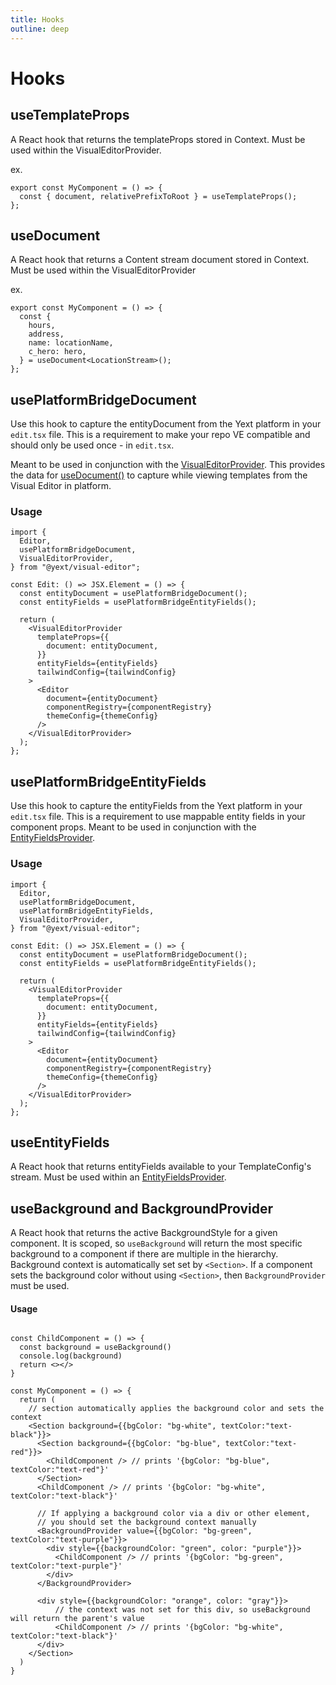 ```yaml
---
title: Hooks
outline: deep
---
```


# Hooks

## useTemplateProps

A React hook that returns the templateProps stored in Context. Must be used within the VisualEditorProvider.

ex.

```tsx
export const MyComponent = () => {
  const { document, relativePrefixToRoot } = useTemplateProps();
};
```

## useDocument

A React hook that returns a Content stream document stored in Context. Must be used within the VisualEditorProvider

ex.

```tsx
export const MyComponent = () => {
  const {
    hours,
    address,
    name: locationName,
    c_hero: hero,
  } = useDocument<LocationStream>();
};
```

## usePlatformBridgeDocument

Use this hook to capture the entityDocument from the Yext platform in your `edit.tsx` file.
This is a requirement to make your repo VE compatible and should only be used once - in `edit.tsx`.

Meant to be used in conjunction with the [VisualEditorProvider](../utils/README.md#visualeditorprovider). This provides the data for [useDocument()](#usedocument) to capture while viewing templates from the Visual Editor in platform.

### Usage

```tsx
import {
  Editor,
  usePlatformBridgeDocument,
  VisualEditorProvider,
} from "@yext/visual-editor";

const Edit: () => JSX.Element = () => {
  const entityDocument = usePlatformBridgeDocument();
  const entityFields = usePlatformBridgeEntityFields();

  return (
    <VisualEditorProvider
      templateProps={{
        document: entityDocument,
      }}
      entityFields={entityFields}
      tailwindConfig={tailwindConfig}
    >
      <Editor
        document={entityDocument}
        componentRegistry={componentRegistry}
        themeConfig={themeConfig}
      />
    </VisualEditorProvider>
  );
};
```

## usePlatformBridgeEntityFields

Use this hook to capture the entityFields from the Yext platform in your `edit.tsx` file.
This is a requirement to use mappable entity fields in your component props.
Meant to be used in conjunction with the [EntityFieldsProvider](#entityfieldsprovider).

### Usage

```tsx
import {
  Editor,
  usePlatformBridgeDocument,
  usePlatformBridgeEntityFields,
  VisualEditorProvider,
} from "@yext/visual-editor";

const Edit: () => JSX.Element = () => {
  const entityDocument = usePlatformBridgeDocument();
  const entityFields = usePlatformBridgeEntityFields();

  return (
    <VisualEditorProvider
      templateProps={{
        document: entityDocument,
      }}
      entityFields={entityFields}
      tailwindConfig={tailwindConfig}
    >
      <Editor
        document={entityDocument}
        componentRegistry={componentRegistry}
        themeConfig={themeConfig}
      />
    </VisualEditorProvider>
  );
};
```

## useEntityFields

A React hook that returns entityFields available to your TemplateConfig's stream. Must be used within an [EntityFieldsProvider](#entityfieldsprovider).

## useBackground and BackgroundProvider

A React hook that returns the active BackgroundStyle for a given component. It is scoped, so `useBackground` will return the most specific
background to a component if there are multiple in the hierarchy. Background context is automatically set
set by `<Section>`. If a component sets the background color without using `<Section>`, then `BackgroundProvider` must be used.

#### Usage

```tsx

const ChildComponent = () => {
  const background = useBackground()
  console.log(background)
  return <></>
}

const MyComponent = () => {
  return (
    // section automatically applies the background color and sets the context
    <Section background={{bgColor: "bg-white", textColor:"text-black"}}>
      <Section background={{bgColor: "bg-blue", textColor:"text-red"}}>
        <ChildComponent /> // prints '{bgColor: "bg-blue", textColor:"text-red"}'
      </Section>
      <ChildComponent /> // prints '{bgColor: "bg-white", textColor:"text-black"}'

      // If applying a background color via a div or other element,
      // you should set the background context manually
      <BackgroundProvider value={{bgColor: "bg-green", textColor:"text-purple"}}>
        <div style={{backgroundColor: "green", color: "purple"}}>
          <ChildComponent /> // prints '{bgColor: "bg-green", textColor:"text-purple"}'
        </div>
      </BackgroundProvider>

      <div style={{backgroundColor: "orange", color: "gray"}}>
          // the context was not set for this div, so useBackground will return the parent's value
          <ChildComponent /> // prints '{bgColor: "bg-white", textColor:"text-black"}'
      </div>
    </Section>
  )
}
```
